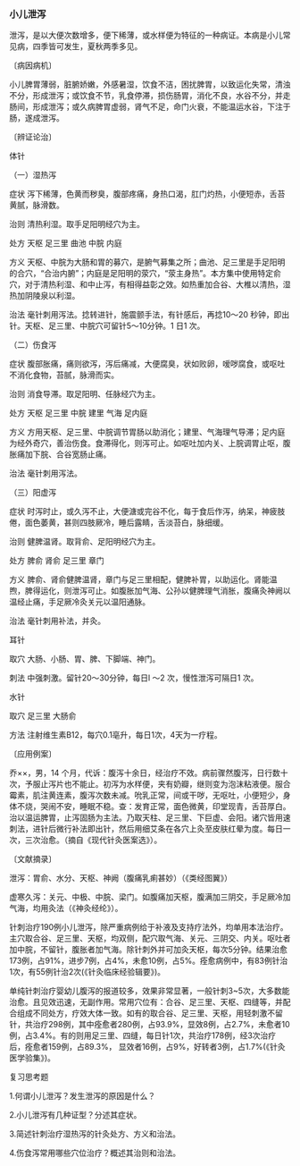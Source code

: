 ### 小儿泄泻

泄泻，是以大便次数增多，便下稀薄，或水样便为特征的一种病证。本病是小儿常见病，四季皆可发生，夏秋两季多见。

〔病因病机〕

小儿脾胃薄弱，脏腑娇嫩，外感暑湿，饮食不洁，困扰脾胃，以致运化失常，清浊不分，形成泄泻；或饮食不节，乳食停滞，损伤肠胃，消化不良，水谷不分，并走肠间，形成泄泻；或久病脾胃虚弱，肾气不足，命门火衰，不能温运水谷，下注于肠，遂成泄泻。

〔辨证论治〕

体针

（一）湿热泻

症状  泻下稀薄，色黄而秽臭，腹部疼痛，身热口渴，肛门灼热，小便短赤，舌苔黄腻，脉滑数。

治则  清热利湿。取手足阳明经穴为主。

处方  天枢  足三里  曲池  中脘  内庭

方义  天枢、中脘为大肠和胃的募穴，是腑气募集之所；曲池、足三里是手足阳明的合穴，“合治内腑”；内庭是足阳明的荥穴，“荥主身热”。本方集中使用特定俞穴，对于清热利湿、和中止泻，有相得益彰之效。如热重加合谷、大椎以清热，湿热加阴陵泉以利湿。

治法  毫针刺用泻法。捻转进针，施震颤手法，有针感后，再捻10～20 秒钟，即出针。天枢、足三里、中脘穴可留针5～10分钟。1 日1 次。

（二）伤食泻

症状  腹部胀痛，痛则欲泻，泻后痛减，大便腐臭，状如败卵，嗳哕腐食，或呕吐不消化食物，苔腻，脉滑而实。

治则  消食导滞。取足阳明、任脉经穴为主。

处方  天枢  足三里  中脘  建里  气海  足内庭

方义  方用天枢、足三里、中脘调节胃肠以助消化；建里、气海理气导滞；足内庭为经外奇穴，善治伤食。食滞得化，则泻可止。如呕吐加内关、上脘调胃止呕，腹胀痛加下脘、合谷宽肠止痛。

治法  毫针刺用泻法。

（三）阳虚泻

症状  时泻时止，或久泻不止，大便溏或完谷不化，每于食后作泻，纳呆，神疲肢倦，面色萎黄，甚则四肢厥冷，睡后露睛，舌淡苔白，脉细缓。

治则  健脾温肾。取背俞、足阳明经穴为主。

处方  脾俞  肾俞  足三里  章门

方义  脾俞、肾俞健脾温肾，章门与足三里相配，健脾补胃，以助运化。肾能温煦，脾得运化，则泄泻可止。如腹胀加气海、公孙以健脾理气消胀，腹痛灸神阙以温经止痛，手足厥冷灸关元以温阳通脉。

治法  毫针刺用补法，并灸。

耳针

取穴  大肠、小肠、胃、脾、下脚端、神门。

刺法  中强刺激。留针20～30分钟，每日l ～2 次，慢性泄泻可隔日1 次。

水针

取穴  足三里  大肠俞

方法  注射维生素B12，每穴0.1亳升，每日1次，4天为一疗程。

〔应用例案〕

乔××，男，14 个月，代诉：腹泻十余日，经治疗不效。病前骤然腹泻，日行数十次，予服止泻片也不能止。初泻为水样便，夹有奶瓣，继则变为泡沫粘液便。服合霉素，肌注黄连素，腹泻次数未减。吮乳正常，间或干哕，无呕吐，小便短少，身体不烧，哭闹不安，睡眠不稳。查：发育正常，面色微黄，印堂现青，舌苔厚白。治以温运脾胃，止泻固肠为主法。乃取天柱、足三里、下巨虚、会阳。诸穴皆用速刺法，进针后微行补法即出针，然后用细艾条在各穴上灸至皮肤红晕为度。每日一次，三次治愈。（摘自《现代针灸医案选》）。

〔文献摘录〕

泄泻：胃俞、水分、天枢、神阙（腹痛乳痢甚妙）（《类经图翼》）

虚寒久泻：关元、中极、中脘、梁门。如腹痛加天枢，腹满加三阴交，手足厥冷加气海，均用灸法（《神灸经纶》）。

针刺治疗190例小儿泄泻，除严重病例给于补液及支持疗法外，均单用本法治疗。主穴取合谷、足三里、天枢，均双侧，配穴取气海、关元、三阴交、内关。呕吐者加中脘，不留针，腹胀者加气海。除针刺外并可加灸天枢，每次5分钟。结果治愈173例，占91%，进步7例，占4%，未愈10例，占5%。痊愈病例中，有83例针治1次，有55例针治2次(《针灸临床经验辑要》)。

单纯针刺治疗婴幼儿腹泻的报道较多，效果非常显著，一般针刺3~5次，大多数能治愈。且见效迅速，无副作用。常用穴位有：合谷、足三里、天枢、四缝等，并配合组成不同处方，疗效大体一致。如有的取合谷、足三里、天枢，用轻刺激不留针，共治疗298例，其中痊愈者280例，占93.9%，显效8例，占2.7%，未愈者10例，占3.4%。有的则用足三里、四缝，每日针1次，共治疗178例，经3次治疗后，痊愈者159例，占89.3%， 显效者16例，占9%，好转者3例，占1.7%(《针灸医学验集》)。

复习思考题

1.何谓小儿泄泻？发生泄泻的原因是什么？

2.小儿泄泻有几种证型？分述其症状。

3.简述针刺治疗湿热泻的针灸处方、方义和治法。

4.伤食泻常用哪些穴位治疗？概述其治则和治法。
